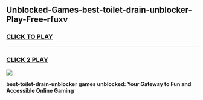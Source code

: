 
## Unblocked-Games-best-toilet-drain-unblocker-Play-Free-rfuxv
<h3>
<a href="https://premium76.site?title=best-toilet-drain-unblocker&ref=18A1">CLICK TO PLAY</a></h3>
<hr>

<h3>
<a href="https://premium76.site?title=best-toilet-drain-unblocker&ref=18A1">CLICK 2 PLAY</a>
  
</h3>

<a href="https://premium76.site?title=best-toilet-drain-unblocker&ref=18A1"><img src="https://clearcache.store/games.png"></a>


**best-toilet-drain-unblocker games unblocked: Your Gateway to Fun and Accessible Online Gaming**
